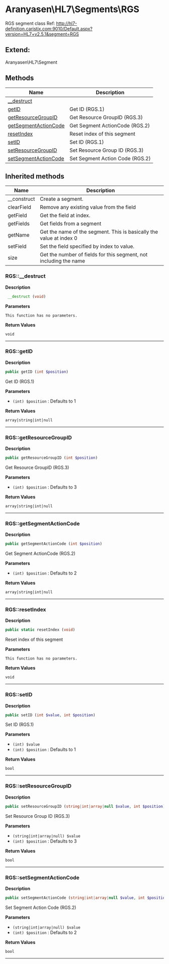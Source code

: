 # Aranyasen\HL7\Segments\RGS  

RGS segment class
Ref: http://hl7-definition.caristix.com:9010/Default.aspx?version=HL7+v2.5.1&segment=RGS



## Extend:

Aranyasen\HL7\Segment

## Methods

| Name | Description |
|------|-------------|
|[__destruct](#rgs__destruct)||
|[getID](#rgsgetid)|Get ID (RGS.1)|
|[getResourceGroupID](#rgsgetresourcegroupid)|Get Resource GroupID (RGS.3)|
|[getSegmentActionCode](#rgsgetsegmentactioncode)|Get Segment ActionCode (RGS.2)|
|[resetIndex](#rgsresetindex)|Reset index of this segment|
|[setID](#rgssetid)|Set ID (RGS.1)|
|[setResourceGroupID](#rgssetresourcegroupid)|Set Resource Group ID (RGS.3)|
|[setSegmentActionCode](#rgssetsegmentactioncode)|Set Segment Action Code (RGS.2)|

## Inherited methods

| Name | Description |
|------|-------------|
|__construct|Create a segment.|
|clearField|Remove any existing value from the field|
|getField|Get the field at index.|
|getFields|Get fields from a segment|
|getName|Get the name of the segment. This is basically the value at index 0|
|setField|Set the field specified by index to value.|
|size|Get the number of fields for this segment, not including the name|



### RGS::__destruct  

**Description**

```php
 __destruct (void)
```

 

 

**Parameters**

`This function has no parameters.`

**Return Values**

`void`


<hr />


### RGS::getID  

**Description**

```php
public getID (int $position)
```

Get ID (RGS.1) 

 

**Parameters**

* `(int) $position`
: Defaults to 1  

**Return Values**

`array|string|int|null`




<hr />


### RGS::getResourceGroupID  

**Description**

```php
public getResourceGroupID (int $position)
```

Get Resource GroupID (RGS.3) 

 

**Parameters**

* `(int) $position`
: Defaults to 3  

**Return Values**

`array|string|int|null`




<hr />


### RGS::getSegmentActionCode  

**Description**

```php
public getSegmentActionCode (int $position)
```

Get Segment ActionCode (RGS.2) 

 

**Parameters**

* `(int) $position`
: Defaults to 2  

**Return Values**

`array|string|int|null`




<hr />


### RGS::resetIndex  

**Description**

```php
public static resetIndex (void)
```

Reset index of this segment 

 

**Parameters**

`This function has no parameters.`

**Return Values**

`void`


<hr />


### RGS::setID  

**Description**

```php
public setID (int $value, int $position)
```

Set ID (RGS.1) 

 

**Parameters**

* `(int) $value`
* `(int) $position`
: Defaults to 1  

**Return Values**

`bool`




<hr />


### RGS::setResourceGroupID  

**Description**

```php
public setResourceGroupID (string|int|array|null $value, int $position)
```

Set Resource Group ID (RGS.3) 

 

**Parameters**

* `(string|int|array|null) $value`
* `(int) $position`
: Defaults to 3  

**Return Values**

`bool`




<hr />


### RGS::setSegmentActionCode  

**Description**

```php
public setSegmentActionCode (string|int|array|null $value, int $position)
```

Set Segment Action Code (RGS.2) 

 

**Parameters**

* `(string|int|array|null) $value`
* `(int) $position`
: Defaults to 2  

**Return Values**

`bool`




<hr />

